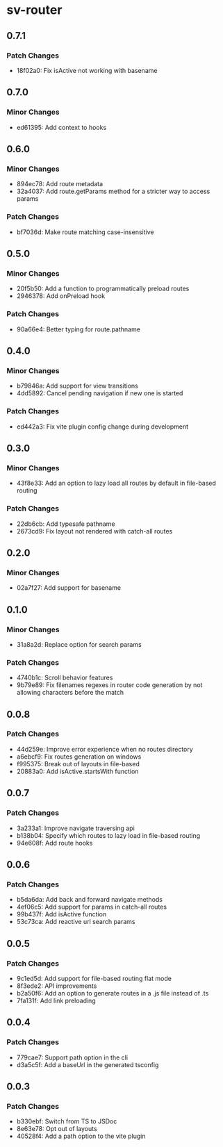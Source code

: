 # sv-router

## 0.7.1

### Patch Changes

- 18f02a0: Fix isActive not working with basename

## 0.7.0

### Minor Changes

- ed61395: Add context to hooks

## 0.6.0

### Minor Changes

- 894ec78: Add route metadata
- 32a4037: Add route.getParams method for a stricter way to access params

### Patch Changes

- bf7036d: Make route matching case-insensitive

## 0.5.0

### Minor Changes

- 20f5b50: Add a function to programmatically preload routes
- 2946378: Add onPreload hook

### Patch Changes

- 90a66e4: Better typing for route.pathname

## 0.4.0

### Minor Changes

- b79846a: Add support for view transitions
- 4dd5892: Cancel pending navigation if new one is started

### Patch Changes

- ed442a3: Fix vite plugin config change during development

## 0.3.0

### Minor Changes

- 43f8e33: Add an option to lazy load all routes by default in file-based routing

### Patch Changes

- 22db6cb: Add typesafe pathname
- 2673cd9: Fix layout not rendered with catch-all routes

## 0.2.0

### Minor Changes

- 02a7f27: Add support for basename

## 0.1.0

### Minor Changes

- 31a8a2d: Replace option for search params

### Patch Changes

- 4740b1c: Scroll behavior features
- 9b79e89: Fix filenames regexes in router code generation by not allowing characters before the match

## 0.0.8

### Patch Changes

- 44d259e: Improve error experience when no routes directory
- a6ebcf9: Fix routes generation on windows
- f995375: Break out of layouts in file-based
- 20883a0: Add isActive.startsWith function

## 0.0.7

### Patch Changes

- 3a233a1: Improve navigate traversing api
- b138b04: Specify which routes to lazy load in file-based routing
- 94e608f: Add route hooks

## 0.0.6

### Patch Changes

- b5da6da: Add back and forward navigate methods
- 4ef06c5: Add support for params in catch-all routes
- 99b437f: Add isActive function
- 53c73ca: Add reactive url search params

## 0.0.5

### Patch Changes

- 9c1ed5d: Add support for file-based routing flat mode
- 8f3ede2: API improvements
- b2a50f6: Add an option to generate routes in a .js file instead of .ts
- 7fa131f: Add link preloading

## 0.0.4

### Patch Changes

- 779cae7: Support path option in the cli
- d3a5c5f: Add a baseUrl in the generated tsconfig

## 0.0.3

### Patch Changes

- b330ebf: Switch from TS to JSDoc
- 8e63e78: Opt out of layouts
- 40528f4: Add a path option to the vite plugin
